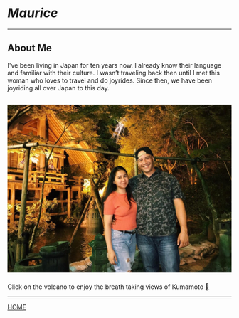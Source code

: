 # *Maurice*
------------------------------------------------------
## About Me

I've been living in Japan for ten years now. I already know their language and familiar with their culture. I wasn’t traveling back then until I met this woman who loves to travel and do joyrides. Since then, we have been joyriding all over Japan to this day.

![ME](appleandme.JPG "Apple and Maurice")
----------------------------------------------------------
Click on the volcano to enjoy the breath taking views of Kumamoto [&#127755;](topic.md)

----------------------------------------------------------

[HOME](index.md)
